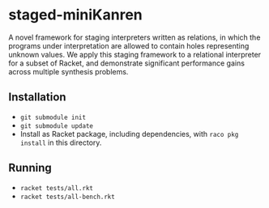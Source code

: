 # staged-miniKanren

A novel framework for staging interpreters written as relations, in which the programs under interpretation are allowed to contain holes representing unknown values. We apply this staging framework to a relational interpreter for a subset of Racket, and demonstrate significant performance gains across multiple synthesis problems.

## Installation

- `git submodule init`
- `git submodule update`
- Install as Racket package, including dependencies, with `raco pkg install` in this directory.

## Running
- `racket tests/all.rkt`
- `racket tests/all-bench.rkt`
